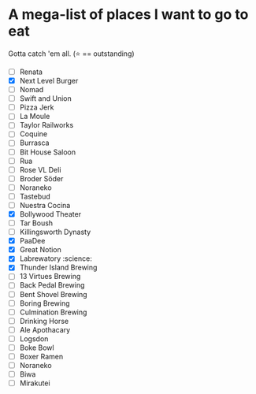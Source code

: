 # A mega-list of places I want to go to eat
Gotta catch 'em all. (:star: == outstanding)

- [ ] Renata
- [X] Next Level Burger
- [ ] Nomad
- [ ] Swift and Union
- [ ] Pizza Jerk
- [ ] La Moule
- [ ] Taylor Railworks
- [ ] Coquine
- [ ] Burrasca
- [ ] Bit House Saloon
- [ ] Rua
- [ ] Rose VL Deli
- [ ] Broder Söder
- [ ] Noraneko
- [ ] Tastebud
- [ ] Nuestra Cocina
- [X] Bollywood Theater
- [ ] Tar Boush
- [ ] Killingsworth Dynasty
- [X] PaaDee
- [X] Great Notion
- [X] Labrewatory :science:
- [X] Thunder Island Brewing
- [ ] 13 Virtues Brewing
- [ ] Back Pedal Brewing
- [ ] Bent Shovel Brewing
- [ ] Boring Brewing
- [ ] Culmination Brewing
- [ ] Drinking Horse
- [ ] Ale Apothacary
- [ ] Logsdon
- [ ] Boke Bowl
- [ ] Boxer Ramen
- [ ] Noraneko
- [ ] Biwa
- [ ] Mirakutei
